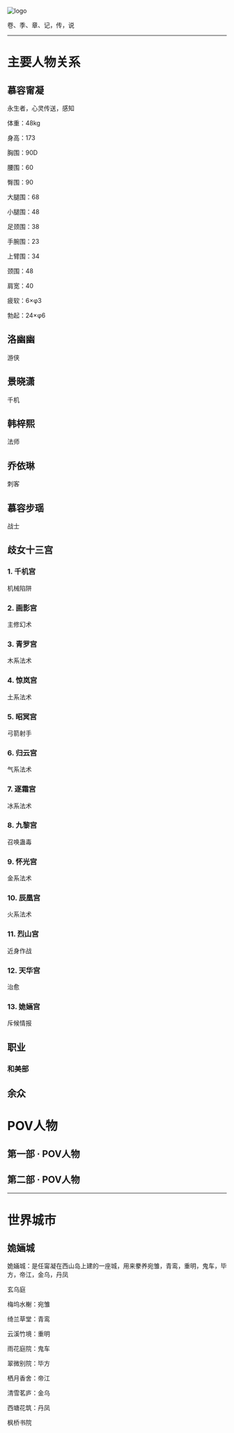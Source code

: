 ![logo](https://gaoboyu.gitee.io/images/logo.png)

卷、季、章、记，传，说

---

# 主要人物关系

## 慕容甯凝

永生者，心灵传送，感知

体重：48kg  

身高：173

胸围：90D

腰围：60

臀围：90

大腿围：68

小腿围：48

足颈围：38

手腕围：23

上臂围：34

颈围：48

肩宽：40

疲软：6×φ3

勃起：24×φ6







## 洛幽幽

游侠

## 景晓潇

千机

## 韩梓熙

法师
## 乔依琳
刺客

## 慕容步瑶

战士

## 歧女十三宫

### 1. 千机宫

机械陷阱

### 2. 画影宫

主修幻术

### 3. 青罗宫

木系法术

### 4. 惊岚宫

土系法术

### 5. 昭冥宫

弓箭射手

### 6. 归云宫

气系法术

### 7. 逐霜宫

冰系法术

### 8. 九黎宫

召唤蛊毒

### 9. 怀光宫

金系法术

### 10. 辰凰宫

火系法术

### 11. 烈山宫

近身作战

### 12. 天华宫

治愈

### 13. 姽婳宫

斥候情报




## 职业

### 和美部






## 余众







# POV人物

## 第一部 · POV人物

## 第二部 · POV人物





---
# 世界城市

## 姽婳城

姽婳城：是任甯凝在西山岛上建的一座城，用来豢养宛雏，青鸾，重明，鬼车，毕方，帝江，金乌，丹凤

玄乌庭

梅坞水榭：宛雏

绮兰草堂：青鸾

云溪竹境：重明

雨花庭院：鬼车

翠微别院：毕方

栖月香舍：帝江

清雪茗庐：金乌

西塘花筑：丹凤

枫桥书院


